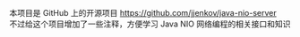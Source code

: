本项目是 GitHub 上的开源项目 https://github.com/jjenkov/java-nio-server  
不过给这个项目增加了一些注释，方便学习 Java NIO 网络编程的相关接口和知识
